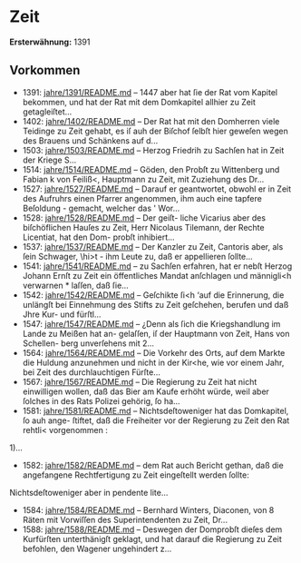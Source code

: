 # Zeit

**Ersterwähnung:** 1391

## Vorkommen
- 1391: [jahre/1391/README.md](../jahre/1391/README.md) – 1447 aber hat
ſie der Rat vom Kapitel bekommen, und hat der Rat mit
dem Domkapitel allhier zu Zeit getagleiſtet...
- 1402: [jahre/1402/README.md](../jahre/1402/README.md) – Der Rat hat mit den Domherren viele Teidinge zu
Zeit gehabt, es iſ auh der Biſchof ſelbſt hier geweſen
wegen des Brauens und Schänkens auf d...
- 1503: [jahre/1503/README.md](../jahre/1503/README.md) – Herzog Friedrih zu Sachſen hat in Zeit der Kriege
S...
- 1514: [jahre/1514/README.md](../jahre/1514/README.md) – Göden, den Probſt zu Wittenberg und Fabian k
von Feiliß\<, Hauptmann zu Zeit, mit Zuziehung des
Dr...
- 1527: [jahre/1527/README.md](../jahre/1527/README.md) – Darauf er geantwortet,
obwohl er in Zeit des Aufruhrs einen Pfarrer angenommen,
ihm auch eine tapfere Beſoldung - gemacht, welcher das '
Wor...
- 1528: [jahre/1528/README.md](../jahre/1528/README.md) – Der geiſt-
liche Vicarius aber des biſchöflichen Hauſes zu Zeit, Herr
Nicolaus Tilemann, der Rechte Licentiat, hat den Dom-
probſt inhibiert...
- 1537: [jahre/1537/README.md](../jahre/1537/README.md) – Der
Kanzler zu Zeit, Cantoris aber, als ſein Schwager, \hi>t -
ihm Leute zu, daß er appellieren ſollte...
- 1541: [jahre/1541/README.md](../jahre/1541/README.md) – zu Sachſen
erfahren, hat er nebſt Herzog Johann Ernſt zu Zeit ein
öffentliches Mandat anſchlagen und männigli<h verwarnen *
laſſen, daß ſie...
- 1542: [jahre/1542/README.md](../jahre/1542/README.md) – Geſchikte ſi<h ‘auf
die Erinnerung, die unlängſt bei Einnehmung des Stifts
zu Zeit geſchehen, berufen und daß Jhre Kur- und fürſtl...
- 1547: [jahre/1547/README.md](../jahre/1547/README.md) – ¿Denn
als ſich die Kriegshandlung im Lande zu Meißen hat an-
gelaſſen, iſ der Hauptmann von Zeit, Hans von Schellen-
berg unverſehens mit 2...
- 1564: [jahre/1564/README.md](../jahre/1564/README.md) – Die Vorkehr des Orts, auf dem
Markte die Huldung anzunehmen und nicht in der Kir<he,
wie vor einem Jahr, bei Zeit des durchlauchtigen Fürſte...
- 1567: [jahre/1567/README.md](../jahre/1567/README.md) – Die Regierung zu Zeit hat nicht einwilligen wollen,
daß das Bier am Kaufe erhöht würde, weil aber ſolches
in des Rats Polizei gehörig, ſo ha...
- 1581: [jahre/1581/README.md](../jahre/1581/README.md) – Nichtsdeſtoweniger hat das Domkapitel, ſo auh ange-
ſtiftet, daß die Freiheiter vor der Regierung zu Zeit den
Rat rehtli< vorgenommen :

1)...
- 1582: [jahre/1582/README.md](../jahre/1582/README.md) – dem Rat auch Bericht gethan,
daß die angefangene Rechtfertigung zu Zeit eingeſtellt
werden ſollte:

Nichtsdeſtoweniger aber in pendente lite...
- 1584: [jahre/1584/README.md](../jahre/1584/README.md) – Bernhard Winters, Diaconen, von 8
Räten mit Vorwiſſen des Superintendenten zu Zeit,
Dr...
- 1588: [jahre/1588/README.md](../jahre/1588/README.md) – Deswegen der Domprobſt dieſes dem Kurfürſten
unterthänigſt geklagt, und hat darauf die Regierung zu
Zeit befohlen, den Wagener ungehindert z...
